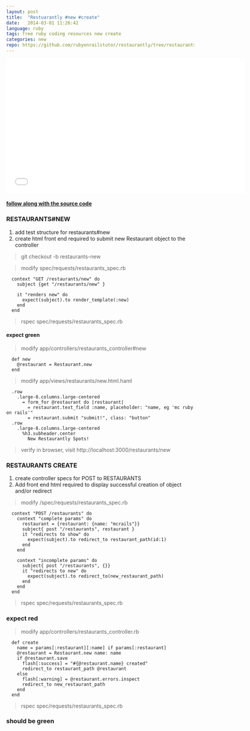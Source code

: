 ```yaml
---
layout: post
title:  "Restuarantly #new #create"
date:   2014-03-01 11:26:42
language: ruby
tags: free ruby coding resources new create
categories: new
repo: https://github.com/rubyonrailstutor/restaurantly/tree/restaurants-new
---
```


<iframe width="640" height="360" src="//www.youtube.com/embed/sxlV7yb6u3g?vq=hd1080" frameborder="0" allowfullscreen></iframe>

<h4><a href="{{ page.repo }}" target="_blank">follow along with the source code</a></h4>

### RESTAURANTS#NEW


1. add test structure for restaurants#new
2. create html front end required to submit new Restaurant object to the controller

> git checkout -b restaurants-new


> modify spec/requests/restaurants_spec.rb


```
  context "GET /restaurants/new" do
    subject {get "/restaurants/new" }

    it "renders new" do
      expect(subject).to render_template(:new)
    end
  end
```

>rspec spec/requests/restaurants_spec.rb


#### expect green


> modify app/controllers/restaurants_controller#new

```
  def new
    @restaurant = Restaurant.new
  end
```

> modify app/views/restaurants/new.html.haml

```
  .row
    .large-8.columns.large-centered
      = form_for @restaurant do |restaurant|
        = restaurant.text_field :name, placeholder: "name, eg 'mc ruby on rails'"
        = restaurant.submit "submit!", class: "button"
  .row
    .large-8.columns.large-centered
      %h3.subheader.center
        New Restaurantly Spots!
```

> verify in browser, visit http://localhost:3000/restaurants/new

### RESTAURANTS CREATE

1. create controller specs for POST to RESTAURANTS
2. Add front end html required to display successful creation of object and/or redirect

> modify /spec/requests/restaurants_spec.rb

```
  context "POST /restaurants" do
    context "complete params" do
      restaurant = {restaurant: {name: "mcrails"}}
      subject{ post "/restaurants", restaurant }
      it "redirects to show" do
        expect(subject).to redirect_to restaurant_path(id:1)
      end
    end

    context "incomplete params" do
      subject{ post "/restaurants", {}}
      it "redirects to new" do
        expect(subject).to redirect_to(new_restaurant_path)
      end
    end
  end
```


> rspec spec/requests/restaurants_spec.rb


### expect red


> modify app/controllers/restaurants_controller.rb


```
  def create
    name = params[:restaurant][:name] if params[:restaurant]
    @restaurant = Restaurant.new name: name
    if @restaurant.save
      flash[:success] = "#{@restaurant.name} created"
      redirect_to restaurant_path @restaurant
    else
      flash[:warning] = @restaurant.errors.inspect
      redirect_to new_restaurant_path
    end
  end
```


> rspec spec/requests/restaurants_spec.rb


### should be green
